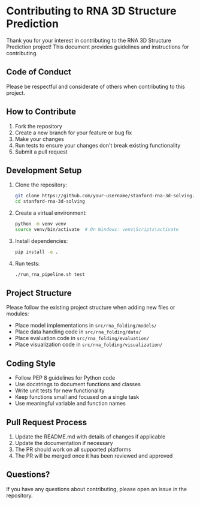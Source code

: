 # Contributing to RNA 3D Structure Prediction

Thank you for your interest in contributing to the RNA 3D Structure Prediction project! This document provides guidelines and instructions for contributing.

## Code of Conduct

Please be respectful and considerate of others when contributing to this project.

## How to Contribute

1. Fork the repository
2. Create a new branch for your feature or bug fix
3. Make your changes
4. Run tests to ensure your changes don't break existing functionality
5. Submit a pull request

## Development Setup

1. Clone the repository:
   ```bash
   git clone https://github.com/your-username/stanford-rna-3d-solving.git
   cd stanford-rna-3d-solving
   ```

2. Create a virtual environment:
   ```bash
   python -m venv venv
   source venv/bin/activate  # On Windows: venv\Scripts\activate
   ```

3. Install dependencies:
   ```bash
   pip install -e .
   ```

4. Run tests:
   ```bash
   ./run_rna_pipeline.sh test
   ```

## Project Structure

Please follow the existing project structure when adding new files or modules:

- Place model implementations in `src/rna_folding/models/`
- Place data handling code in `src/rna_folding/data/`
- Place evaluation code in `src/rna_folding/evaluation/`
- Place visualization code in `src/rna_folding/visualization/`

## Coding Style

- Follow PEP 8 guidelines for Python code
- Use docstrings to document functions and classes
- Write unit tests for new functionality
- Keep functions small and focused on a single task
- Use meaningful variable and function names

## Pull Request Process

1. Update the README.md with details of changes if applicable
2. Update the documentation if necessary
3. The PR should work on all supported platforms
4. The PR will be merged once it has been reviewed and approved

## Questions?

If you have any questions about contributing, please open an issue in the repository.
